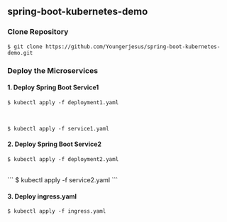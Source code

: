 ## spring-boot-kubernetes-demo

### Clone Repository  

```
$ git clone https://github.com/Youngerjesus/spring-boot-kubernetes-demo.git
```


### Deploy the Microservices

#### 1. Deploy Spring Boot Service1  

```
$ kubectl apply -f deployment1.yaml
```

<br/> 

```
$ kubectl apply -f service1.yaml
```

#### 2. Deploy Spring Boot Service2 

```
$ kubectl apply -f deployment2.yaml
```
<br/> 
```
$ kubectl apply -f service2.yaml
```

#### 3. Deploy ingress.yaml 

```
$ kubectl apply -f ingress.yaml
```




